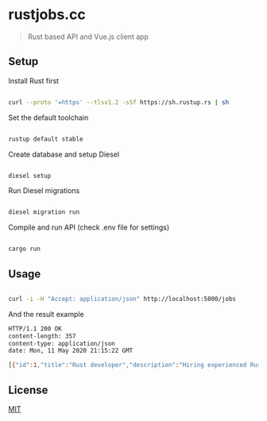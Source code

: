 # rustjobs.cc

> Rust based API and Vue.js client app

## Setup

Install Rust first
```bash

curl --proto '=https' --tlsv1.2 -sSf https://sh.rustup.rs | sh

```

Set the default toolchain
```bash

rustup default stable

```

Create database and setup Diesel
```bash

diesel setup

```

Run Diesel migrations
```bash

diesel migration run

```

Compile and run API (check .env file for settings)
```bash

cargo run

```

## Usage
  
```bash

curl -i -H "Accept: application/json" http://localhost:5000/jobs

```

And the result example

```bash
HTTP/1.1 200 OK
content-length: 357
content-type: application/json
date: Mon, 11 May 2020 21:15:22 GMT

[{"id":1,"title":"Rust developer","description":"Hiring experienced Rust developer","salary":100000,"currency":"USD","apply_url":"http://smartapps.ru","job_city":"Kazan","job_email":"contact@smartapps.ru","company":"SmartApps","company_twitter":"smartapps","company_website":"http://smartapps.ru","company_logo":null,"slug":"contact@mail.com"}]%
```

## License

[MIT](http://vjpr.mit-license.org)